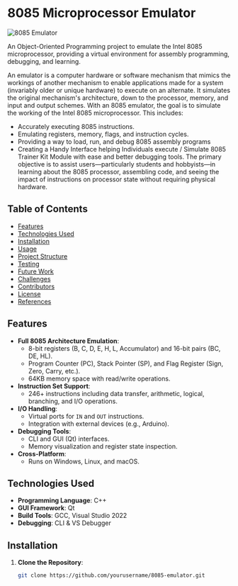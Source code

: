 # 8085 Microprocessor Emulator

![8085 Emulator](media/image23.jpg)

An Object-Oriented Programming project to emulate the Intel 8085 microprocessor, providing a virtual environment for assembly programming, debugging, and learning.

An emulator is a computer hardware or software mechanism that mimics the workings of another mechanism to enable applications made for a system (invariably older or unique hardware) to execute on an alternate. It simulates the original mechanism's architecture, down to the processor, memory, and input and output schemes.
With an 8085 emulator, the goal is to simulate the working of the Intel 8085 microprocessor. This includes:
- Accurately executing 8085 instructions.
- Emulating registers, memory, flags, and instruction cycles.
- Providing a way to load, run, and debug 8085 assembly programs
- Creating a Handy Interface helping Individuals execute / Simulate 8085 Trainer Kit Module with ease and better debugging tools.
The primary objective is to assist users—particularly students and hobbyists—in learning about the 8085 processor, assembling code, and seeing the impact of instructions on processor state without requiring physical hardware.


## Table of Contents
- [Features](#-features)
- [Technologies Used](#-technologies-used)
- [Installation](#-installation)
- [Usage](#-usage)
- [Project Structure](#-project-structure)
- [Testing](#-testing)
- [Future Work](#-future-work)
- [Challenges](#-challenges)
- [Contributors](#-contributors)
- [License](#-license)
- [References](#-references)

## Features
- **Full 8085 Architecture Emulation**:
  - 8-bit registers (B, C, D, E, H, L, Accumulator) and 16-bit pairs (BC, DE, HL).
  - Program Counter (PC), Stack Pointer (SP), and Flag Register (Sign, Zero, Carry, etc.).
  - 64KB memory space with read/write operations.
- **Instruction Set Support**:
  - 246+ instructions including data transfer, arithmetic, logical, branching, and I/O operations.
- **I/O Handling**:
  - Virtual ports for `IN` and `OUT` instructions.
  - Integration with external devices (e.g., Arduino).
- **Debugging Tools**:
  - CLI and GUI (Qt) interfaces.
  - Memory visualization and register state inspection.
- **Cross-Platform**:
  - Runs on Windows, Linux, and macOS.

## Technologies Used
- **Programming Language**: C++
- **GUI Framework**: Qt
- **Build Tools**: GCC, Visual Studio 2022
- **Debugging**: CLI & VS Debugger

## Installation
1. **Clone the Repository**:
   ```bash
   git clone https://github.com/yourusername/8085-emulator.git
